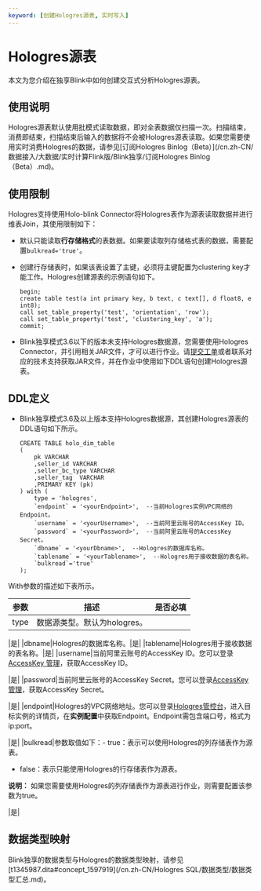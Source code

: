 ```yaml
---
keyword: [创建Hologres源表, 实时写入]
---
```


# Hologres源表

本文为您介绍在独享Blink中如何创建交互式分析Hologres源表。

## 使用说明

Hologres源表默认使用批模式读取数据，即对全表数据仅扫描一次。扫描结束，消费即结束，扫描结束后输入的数据将不会被Hologres源表读取。如果您需要使用实时消费Hologres的数据，请参见[订阅Hologres Binlog（Beta）](/cn.zh-CN/数据接入/大数据/实时计算Flink版/Blink独享/订阅Hologres Binlog（Beta）.md)。

## 使用限制

Hologres支持使用Holo-blink Connector将Hologres表作为源表读取数据并进行维表Join，其使用限制如下：

-   默认只能读取**行存储格式**的表数据。如果要读取列存储格式表的数据，需要配置`bulkread='true'`。
-   创建行存储表时，如果该表设置了主键，必须将主键配置为clustering key才能工作。Hologres创建源表的示例语句如下。

    ```
    begin;
    create table test(a int primary key, b text, c text[], d float8, e int8);
    call set_table_property('test', 'orientation', 'row');
    call set_table_property('test', 'clustering_key', 'a');
    commit;
    ```

-   Blink独享模式3.6以下的版本未支持Hologres数据源，您需要使用Hologres Connector，并引用相关JAR文件，才可以进行作业。请[提交工单](https://selfservice.console.aliyun.com/ticket/createIndex?spm=5176.2020520129.console-base-top.dwork-order-1.29d546aee0gsiH)或者联系对应的技术支持获取JAR文件，并在作业中使用如下DDL语句创建Hologres源表。

## DDL定义

-   Blink独享模式3.6及以上版本支持Hologres数据源，其创建Hologres源表的DDL语句如下所示。

    ```
    CREATE TABLE holo_dim_table 
    (
        pk VARCHAR
        ,seller_id VARCHAR
        ,seller_bc_type VARCHAR
        ,seller_tag  VARCHAR
        ,PRIMARY KEY (pk)
    ) with (
        type = 'hologres',
        `endpoint` = '<yourEndpoint>',  --当前Hologres实例VPC网络的Endpoint。
        `username` = '<yourUsername>',  --当前阿里云账号的AccessKey ID。
        `password` = '<yourPassword>',  --当前阿里云账号的AccessKey Secret。
        `dbname` = '<yourDbname>',  --Hologres的数据库名称。
        `tablename` = '<yourTablename>',  --Hologres用于接收数据的表名称。
        `bulkread`='true'
    );
    ```


With参数的描述如下表所示。

|参数|描述|是否必填|
|--|--|----|
|type|数据源类型。默认为hologres。

|是|
|dbname|Hologres的数据库名称。|是|
|tablename|Hologres用于接收数据的表名称。|是|
|username|当前阿里云账号的AccessKey ID。您可以登录[AccessKey 管理](https://ram.console.aliyun.com/manage/ak?spm=5176.2020520207.nav-right.dak.538b4c12VYbuIb)，获取AccessKey ID。

|是|
|password|当前阿里云账号的AccessKey Secret。您可以登录[AccessKey 管理](https://ram.console.aliyun.com/manage/ak?spm=5176.2020520207.nav-right.dak.538b4c12VYbuIb)，获取AccessKey Secret。

|是|
|endpoint|Hologres的VPC网络地址。您可以登录[Hologres管控台](https://hologram.console.aliyun.com/#/instance)，进入目标实例的详情页，在**实例配置**中获取Endpoint。Endpoint需包含端口号，格式为ip:port。

|是|
|bulkread|参数取值如下：-   true：表示可以使用Hologres的列存储表作为源表。
-   false：表示只能使用Hologres的行存储表作为源表。

**说明：** 如果您需要使用Hologres的列存储表作为源表进行作业，则需要配置该参数为true。

|是|

## 数据类型映射

Blink独享的数据类型与Hologres的数据类型映射，请参见[t1345987.dita\#concept\_1597919](/cn.zh-CN/Hologres SQL/数据类型/数据类型汇总.md)。

